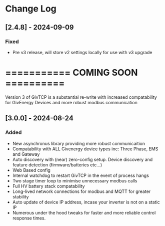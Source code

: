 
# Change Log

## [2.4.8] - 2024-09-09
### Fixed
- Pre v3 release, will store v2 settings locally for use with v3 upgrade

# =========== COMING SOON ==========

Version 3 of GivTCP is a substantial re-write with increased compatability for GivEnergy Devices and more robust modbus communication

## [3.0.0] - 2024-08-24
### Added
- New asynchronus library providing more robust communicaition
- Compatability with ALL Givenergy device types inc: Three Phase, EMS and Gateway
- Auto discovery with (near) zero-config setup. Device discovery and feature detection (firmware/batteries etc...)
- Web Based config
- Internal watchdog to restart GivTCP in the event of process hangs
- Two stage timer loop to minimise unnecessary modbus calls
- Full HV battery stack compatability
- Long-lived network connections for modbus and MQTT for greater stability
- Auto update of device IP address, incase your inverter is not on a static IP
- Numerous under the hood tweaks for faster and more reliable control response times.
